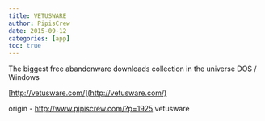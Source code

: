 ```yaml
---
title: VETUSWARE
author: PipisCrew
date: 2015-09-12
categories: [app]
toc: true
---
```


The biggest free abandonware downloads collection in the universe DOS / Windows

[http://vetusware.com/](http://vetusware.com/)

origin - http://www.pipiscrew.com/?p=1925 vetusware